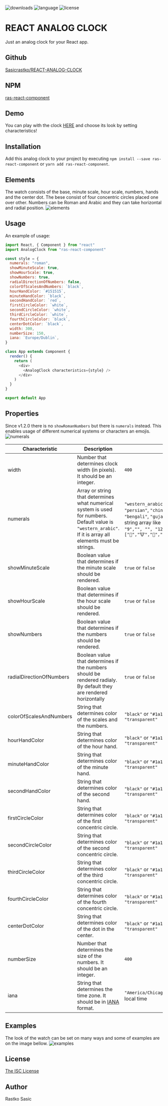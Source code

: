 ![downloads](https://img.shields.io/npm/dt/ras-react-component.svg)
![language](https://img.shields.io/badge/language-ES%206-brightgreen.svg)
![license](https://img.shields.io/badge/license-ISC-brightgreen.svg)

# REACT ANALOG CLOCK

Just an analog clock for your React app.

## Github

[Sasicrastko/REACT-ANALOG-CLOCK](https://github.com/Sasicrastko/REACT-ANALOG-CLOCK)

## NPM

[ras-react-component](https://www.npmjs.com/package/ras-react-component)

## Demo

You can play with the clock [HERE](https://glacial-lake-58970.herokuapp.com/) and choose its look by setting characteristics!

## Installation

Add this analog clock to your project by executing `npm install --save ras-react-component` or `yarn add ras-react-component`.

## Elements

The watch consists of the base, minute scale, hour scale, numbers, hands and the center dot. The bese consist of four concentric circles placed one over other. Numbers can be Roman and Arabic and they can take horizontal and radial position.
![elements](https://github.com/Sasicrastko/REACT-ANALOG-CLOCK/blob/master/images/elements1.png "Elements of the clock")

## Usage

An example of usage:

```js
import React, { Component } from "react"
import AnalogClock from "ras-react-component"

const style = {
  numerals: "roman",
  showMinuteScale: true,
  showHourScale: true,
  showNumbers: true,
  radialDirectionOfNumbers: false,
  colorOfScalesAndNumbers: `black`,
  hourHandColor: `#151515`,
  minuteHandColor: `black`,
  secondHandColor: `red`,
  firstCircleColor: `white`,
  secondCircleColor: `white`,
  thirdCircleColor: `white`,
  fourthCircleColor: `black`,
  centerDotColor: `black`,
  width: 300,
  numberSize: 150,
  iana: `Europe/Dublin`,
}

class App extends Component {
  render() {
    return (
      <div>
        <AnalogClock characteristics={style} />
      </div>
    )
  }
}

export default App
```

## Properties

Since v1.2.0 there is no `showRomanNumbers` but there is `numerals` instead. This enables usage of different numerical systems or characters an emojis.
![numerals](https://github.com/Sasicrastko/REACT-ANALOG-CLOCK/blob/master/images/numerals.png "Examples of different numeral systems")

| Characteristic           | Description                                                                                                                                                  | Example values                                                                                                                                                                                                                                                                                                   | Default value      |
| ------------------------ | ------------------------------------------------------------------------------------------------------------------------------------------------------------ | ---------------------------------------------------------------------------------------------------------------------------------------------------------------------------------------------------------------------------------------------------------------------------------------------------------------- | ------------------ |
| width                    | Number that determines clock width (in pixels). It should be an integer.                                                                                     | `400`                                                                                                                                                                                                                                                                                                            | `300`              |
| numerals                 | Array or string that determines what numerical system is used for numbers. Default value is `"western_arabic"`. If it is array all elements must be strings. | `"western_arabic"`, `"eastern_arabic"`, `"roman"`, `"persian"`, `"chinese"`, `"devanagari”"`, `"tamil"`, `"bengali"`, `"gujarati"`, `"korean"`, `"hebrew"` or a string array like `["", "", "3","", "", "6","", "", "9","", "", "12"]` or with emojis `["🐴","🐮","🐷","🐹","🐗","🐻","🐔","🐵","🐶","🦊","🐱"]` | `"western_arabic"` |
| showMinuteScale          | Boolean value that determines if the minute scale should be rendered.                                                                                        | `true` or `false`                                                                                                                                                                                                                                                                                                | `true`             |
| showHourScale            | Boolean value that determines if the hour scale should be rendered.                                                                                          | `true` or `false`                                                                                                                                                                                                                                                                                                | `true`             |
| showNumbers              | Boolean value that determines if the numbers should be rendered.                                                                                             | `true` or `false`                                                                                                                                                                                                                                                                                                | `true`             |
| radialDirectionOfNumbers | Boolean value that determines if the numbers should be rendered radialy. By default they are rendered horizontally                                           | `true` or `false`                                                                                                                                                                                                                                                                                                | `false`            |
| colorOfScalesAndNumbers  | String that determines color of the scales and the numbers.                                                                                                  | `"black"` or `"#1a1a1a"` or `"rgb(255,0,0)"` or `"transparent"`                                                                                                                                                                                                                                                  | `"black"`          |
| hourHandColor            | String that determines color of the hour hand.                                                                                                               | `"black"` or `"#1a1a1a"` or `"rgb(15,15,15)"` or `"transparent"`                                                                                                                                                                                                                                                 | `"#151515"`        |
| minuteHandColor          | String that determines color of the minute hand.                                                                                                             | `"black"` or `"#1a1a1a"` or `"rgb(15,15,15)"` or `"transparent"`                                                                                                                                                                                                                                                 | `"black"`          |
| secondHandColor          | String that determines color of the second hand.                                                                                                             | `"black"` or `"#1a1a1a"` or `"rgb(15,15,15)"` or `"transparent"`                                                                                                                                                                                                                                                 | `"red"`            |
| firstCircleColor         | String that determines color of the first concentric circle.                                                                                                 | `"black"` or `"#1a1a1a"` or `"rgb(15,15,15)"` or `"transparent"`                                                                                                                                                                                                                                                 | `"white"`          |
| secondCircleColor        | String that determines color of the second concentric circle.                                                                                                | `"black"` or `"#1a1a1a"` or `"rgb(15,15,15)"` or `"transparent"`                                                                                                                                                                                                                                                 | `"white"`          |
| thirdCircleColor         | String that determines color of the third concentric circle.                                                                                                 | `"black"` or `"#1a1a1a"` or `"rgb(15,15,15)"` or `"transparent"`                                                                                                                                                                                                                                                 | `"white"`          |
| fourthCircleColor        | String that determines color of the fourth concentric circle.                                                                                                | `"black"` or `"#1a1a1a"` or `"rgb(15,15,15)"` or `"transparent"`                                                                                                                                                                                                                                                 | `"black"`          |
| centerDotColor           | String that determines color of the dot in the center.                                                                                                       | `"black"` or `"#1a1a1a"` or `"rgb(15,15,15)"` or `"transparent"`                                                                                                                                                                                                                                                 | `"black"`          |
| numberSize               | Number that determines the size of the numbers. It should be an integer.                                                                                     | `400`                                                                                                                                                                                                                                                                                                            | `200`              |
| iana                     | String that determines the time zone. It should be in [IANA](https://en.wikipedia.org/wiki/List_of_tz_database_time_zones) format.                           | `"America/Chicago"` or `undefined`, `null` and `""` for local time                                                                                                                                                                                                                                               | `"Europe/London"`  |

## Examples

The look of the watch can be set on many ways and some of examples are on the image bellow.
![examples](https://github.com/Sasicrastko/REACT-ANALOG-CLOCK/blob/master/images/examples.png "Elements of the clock")

## License

[The ISC License](https://opensource.org/licenses/ISC)

## Author

Rastko Sasic
